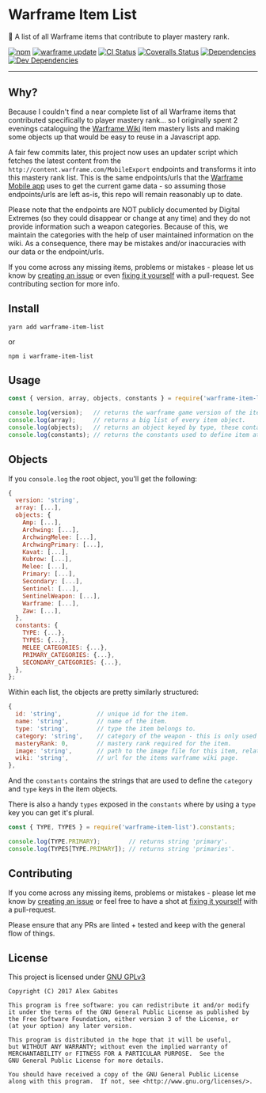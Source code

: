 # Warframe Item List

👾 A list of all Warframe items that contribute to player mastery rank.

[![npm](https://img.shields.io/npm/v/warframe-item-list.svg)](https://www.npmjs.com/package/warframe-item-list)
[![warframe update](https://img.shields.io/badge/warframe_update-23.9.1-blue.svg)](http://warframe.wikia.com/wiki/Update_23#Hotfix_23.9.1)
[![CI Status](https://img.shields.io/travis/South-Paw/warframe-item-list.svg)](https://travis-ci.org/South-Paw/warframe-item-list)
[![Coveralls Status](https://img.shields.io/coveralls/github/South-Paw/warframe-item-list.svg)](https://coveralls.io/github/South-Paw/warframe-item-list)
[![Dependencies](https://david-dm.org/South-Paw/warframe-item-list/status.svg)](https://david-dm.org/South-Paw/warframe-item-list)
[![Dev Dependencies](https://david-dm.org/South-Paw/warframe-item-list/dev-status.svg)](https://david-dm.org/South-Paw/warframe-item-list?type=dev)

---

## Why?

Because I couldn't find a near complete list of all Warframe items that contributed specifically to player mastery rank... so I originally spent 2 evenings cataloguing the [Warframe Wiki](http://warframe.wikia.com/wiki/Weapons) item mastery lists and making some objects up that would be easy to reuse in a Javascript app.

A fair few commits later, this project now uses an updater script which fetches the latest content from the `http://content.warframe.com/MobileExport` endpoints and transforms it into this mastery rank list. This is the same endpoints/urls that the [Warframe Mobile app](https://play.google.com/store/apps/details?id=com.digitalextremes.warframenexus) uses to get the current game data - so assuming those endpoints/urls are left as-is, this repo will remain reasonably up to date.

Please note that the endpoints are NOT publicly documented by Digital Extremes (so they could disappear or change at any time) and they do not provide information such a weapon categories. Because of this, we maintain the categories with the help of user maintained information on the wiki. As a consequence, there may be mistakes and/or inaccuracies with our data or the endpoint/urls.

If you come across any missing items, problems or mistakes - please let us know by [creating an issue](https://github.com/South-Paw/warframe-item-list/issues/new) or even [fixing it yourself](https://github.com/South-Paw/warframe-item-list/pulls) with a pull-request. See contributing section for more info.

## Install

`yarn add warframe-item-list`

or

`npm i warframe-item-list`

## Usage

```js
const { version, array, objects, constants } = require('warframe-item-list');

console.log(version);   // returns the warframe game version of the item list.
console.log(array);     // returns a big list of every item object.
console.log(objects);   // returns an object keyed by type, these contain lists of item objects.
console.log(constants); // returns the constants used to define item attributes.
```

## Objects

If you `console.log` the root object, you'll get the following:

```js
{
  version: 'string',
  array: [...],
  objects: {
    Amp: [...],
    Archwing: [...],
    ArchwingMelee: [...],
    ArchwingPrimary: [...],
    Kavat: [...],
    Kubrow: [...],
    Melee: [...],
    Primary: [...],
    Secondary: [...],
    Sentinel: [...],
    SentinelWeapon: [...],
    Warframe: [...],
    Zaw: [...],
  },
  constants: {
    TYPE: {...},
    TYPES: {...},
    MELEE_CATEGORIES: {...},
    PRIMARY_CATEGORIES: {...},
    SECONDARY_CATEGORIES: {...},
  },
};
```

Within each list, the objects are pretty similarly structured:

```js
{
  id: 'string',          // unique id for the item.
  name: 'string',        // name of the item.
  type: 'string',        // type the item belongs to.
  category: 'string',    // category of the weapon - this is only used on primary/secondary/melee and sentinel weapons.
  masteryRank: 0,        // mastery rank required for the item.
  image: 'string',       // path to the image file for this item, relative to the root of the package.
  wiki: 'string',        // url for the items warframe wiki page.
},
```

And the `constants` contains the strings that are used to define the `category` and `type` keys in the item objects.

There is also a handy `types` exposed in the `constants` where by using a `type` key you can get it's plural.

```js
const { TYPE, TYPES } = require('warframe-item-list').constants;

console.log(TYPE.PRIMARY);        // returns string 'primary'.
console.log(TYPES[TYPE.PRIMARY]); // returns string 'primaries'.
```

## Contributing

If you come across any missing items, problems or mistakes - please let me know by [creating an issue](https://github.com/South-Paw/warframe-item-list/issues/new) or feel free to have a shot at [fixing it yourself](https://github.com/South-Paw/warframe-item-list/pulls) with a pull-request.

Please ensure that any PRs are linted + tested and keep with the general flow of things.

## License

This project is licensed under [GNU GPLv3](https://github.com/South-Paw/warframe-item-list/blob/master/LICENSE)

```
Copyright (C) 2017 Alex Gabites

This program is free software: you can redistribute it and/or modify
it under the terms of the GNU General Public License as published by
the Free Software Foundation, either version 3 of the License, or
(at your option) any later version.

This program is distributed in the hope that it will be useful,
but WITHOUT ANY WARRANTY; without even the implied warranty of
MERCHANTABILITY or FITNESS FOR A PARTICULAR PURPOSE.  See the
GNU General Public License for more details.

You should have received a copy of the GNU General Public License
along with this program.  If not, see <http://www.gnu.org/licenses/>.
```
